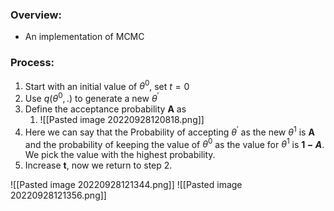 ### Overview:
- An implementation of MCMC


### Process:
1. Start with an initial value of $\theta^0$, set $t = 0$
2. Use $q(\theta^0,.)$ to generate a new $\theta^{\prime}$
3. Define the acceptance probability **A** as
	1. ![[Pasted image 20220928120818.png]]
4. Here we can say that the Probability of accepting $\theta^{\prime}$ as the new $\theta^{1}$ is **A** and the probability of keeping the value of $\theta^{0}$ as the value for $\theta^{1}$ is **$1-A$**. We pick the value with the highest probability.
5. Increase **t**, now we return to step 2.


![[Pasted image 20220928121344.png]]
![[Pasted image 20220928121356.png]]